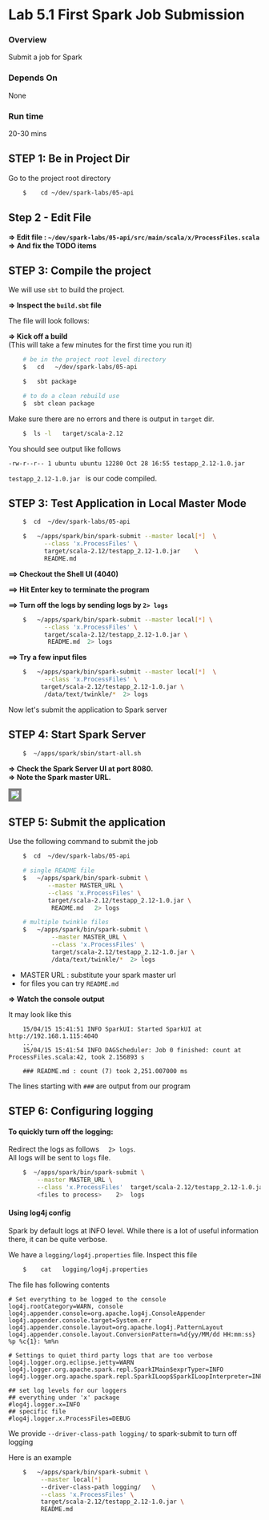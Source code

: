 <link rel='stylesheet' href='../assets/css/main.css'/>


# Lab 5.1 First Spark Job Submission

### Overview

Submit a job for Spark

### Depends On

None

### Run time

20-30 mins


## STEP 1: Be in Project Dir

Go to the project root directory

```bash
    $    cd ~/dev/spark-labs/05-api
```

## Step 2 - Edit File

**=> Edit file : `~/dev/spark-labs/05-api/src/main/scala/x/ProcessFiles.scala`**  
**=> And fix the TODO items**


## STEP 3: Compile the project

We will use `sbt` to build the project.  

**=> Inspect the `build.sbt` file**

The file will look follows:



**=> Kick off a build**  
(This will take a few minutes for the first time you run it)

```bash
    # be in the project root level directory
    $   cd   ~/dev/spark-labs/05-api

    $   sbt package

    # to do a clean rebuild use
    $  sbt clean package
```

Make sure there are no errors and there is output in `target` dir.

```bash
    $  ls -l   target/scala-2.12
```

You should see output like follows

```console
-rw-r--r-- 1 ubuntu ubuntu 12280 Oct 28 16:55 testapp_2.12-1.0.jar
```

`testapp_2.12-1.0.jar `  is our code compiled.


## STEP 3: Test Application in Local Master Mode

```bash
    $  cd  ~/dev/spark-labs/05-api

    $   ~/apps/spark/bin/spark-submit --master local[*]  \
          --class 'x.ProcessFiles' \
          target/scala-2.12/testapp_2.12-1.0.jar    \
          README.md
```

**==> Checkout the Shell UI (4040)**   

**==> Hit Enter key to terminate the program**

**==> Turn off the logs by sending logs by `2> logs`**   

```bash
    $   ~/apps/spark/bin/spark-submit --master local[*] \
          --class 'x.ProcessFiles' \
          target/scala-2.12/testapp_2.12-1.0.jar \
           README.md  2> logs 
```

**==> Try a few input files**
```bash
    $   ~/apps/spark/bin/spark-submit --master local[*]  \
          --class 'x.ProcessFiles' \
         target/scala-2.12/testapp_2.12-1.0.jar \
          /data/text/twinkle/*  2> logs
```


Now let's submit the application to Spark server

## STEP 4: Start Spark Server

```bash
    $  ~/apps/spark/sbin/start-all.sh
```

**=> Check the Spark Server UI at port 8080.**  
**=> Note the Spark master URL.**  

<img src="../assets/images/4.1b.png" style="border: 5px solid grey; max-width:100%;"/>


## STEP 5: Submit the application

Use the following command to submit the job

```bash
    $  cd  ~/dev/spark-labs/05-api

    # single README file
    $   ~/apps/spark/bin/spark-submit \
           --master MASTER_URL \
           --class 'x.ProcessFiles' \
           target/scala-2.12/testapp_2.12-1.0.jar \
            README.md   2> logs

    # multiple twinkle files
    $   ~/apps/spark/bin/spark-submit \
            --master MASTER_URL \
            --class 'x.ProcessFiles' \
            target/scala-2.12/testapp_2.12-1.0.jar \
            /data/text/twinkle/*  2> logs
```

* MASTER URL : substitute your spark master url
* for files you can try `README.md`

**=> Watch the console output**

It may look like this

```console
    15/04/15 15:41:51 INFO SparkUI: Started SparkUI at http://192.168.1.115:4040
    ...
    15/04/15 15:41:54 INFO DAGScheduler: Job 0 finished: count at ProcessFiles.scala:42, took 2.156893 s

    ### README.md : count (7) took 2,251.007000 ms
```

The lines starting with `###` are output from our program


## STEP 6:  Configuring logging

#### To quickly turn off the logging:
Redirect the logs as follows `  2> logs`.   
All logs will be sent to `logs` file.  
```bash
    $  ~/apps/spark/bin/spark-submit \
        --master MASTER_URL \
        --class 'x.ProcessFiles'  target/scala-2.12/testapp_2.12-1.0.jar    \
        <files to process>    2>  logs
```

#### Using log4j config
Spark by default logs at INFO level.  While there is a lot of useful information there, it can be quite verbose.

We have a `logging/log4j.properties` file.  Inspect this file

```bash
    $    cat   logging/log4j.properties
```


The file has following contents

```
# Set everything to be logged to the console
log4j.rootCategory=WARN, console
log4j.appender.console=org.apache.log4j.ConsoleAppender
log4j.appender.console.target=System.err
log4j.appender.console.layout=org.apache.log4j.PatternLayout
log4j.appender.console.layout.ConversionPattern=%d{yy/MM/dd HH:mm:ss} %p %c{1}: %m%n

# Settings to quiet third party logs that are too verbose
log4j.logger.org.eclipse.jetty=WARN
log4j.logger.org.apache.spark.repl.SparkIMain$exprTyper=INFO
log4j.logger.org.apache.spark.repl.SparkILoop$SparkILoopInterpreter=INFO

## set log levels for our loggers
## everything under 'x' package
#log4j.logger.x=INFO
## specific file
#log4j.logger.x.ProcessFiles=DEBUG
```



We provide `--driver-class-path logging/`  to spark-submit to turn off logging

Here is an example

```bash
    $   ~/apps/spark/bin/spark-submit \
         --master local[*] 
         --driver-class-path logging/   \
         --class 'x.ProcessFiles' \
         target/scala-2.12/testapp_2.12-1.0.jar \
         README.md
```
